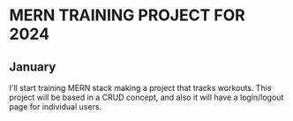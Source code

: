 # MERN TRAINING PROJECT FOR 2024

## January

I'll start training MERN stack making a project that tracks workouts. This project will be based in a CRUD concept, and also it will have a login/logout page for individual users.